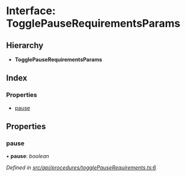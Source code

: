 # Interface: TogglePauseRequirementsParams

## Hierarchy

* **TogglePauseRequirementsParams**

## Index

### Properties

* [pause](togglepauserequirementsparams.md#pause)

## Properties

###  pause

• **pause**: *boolean*

*Defined in [src/api/procedures/togglePauseRequirements.ts:6](https://github.com/PolymathNetwork/polymesh-sdk/blob/1221e467/src/api/procedures/togglePauseRequirements.ts#L6)*
